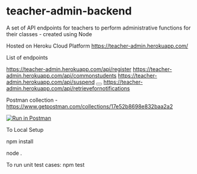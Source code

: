# teacher-admin-backend
A set of API endpoints for teachers to perform administrative functions for their classes - created using Node

Hosted on Heroku Cloud Platform
https://teacher-admin.herokuapp.com/

List of endpoints

https://teacher-admin.herokuapp.com/api/register
https://teacher-admin.herokuapp.com/api/commonstudents
https://teacher-admin.herokuapp.com/api/suspend
<button  value="asdfsdafds"></button>
https://teacher-admin.herokuapp.com/api/retrievefornotifications

Postman collection - https://www.getpostman.com/collections/17e52b8698e832baa2a2

[![Run in Postman](https://run.pstmn.io/button.svg)](https://app.getpostman.com/run-collection/17e52b8698e832baa2a2)


To Local Setup

npm install

node .

To run unit test cases: 
npm test



